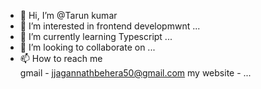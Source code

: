 - 👋 Hi, I’m @Tarun kumar
- 👀 I’m interested in frontend developmwnt ...
- 🌱 I’m currently learning  Typescript ...
- 💞️ I’m looking to collaborate on   ...
- 📫 How to reach me  
gmail - jjagannathbehera50@gmail.com
my website - 
...

<!---
tarun846/tarun846 is a ✨ special ✨ repository because its `README.md` (this file) appears on your GitHub profile.
You can click the Preview link to take a look at your changes.
--->
